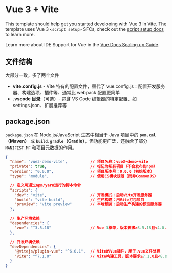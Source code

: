 # Vue 3 + Vite

This template should help get you started developing with Vue 3 in Vite. The template uses Vue 3 `<script setup>` SFCs, check out the [script setup docs](https://v3.vuejs.org/api/sfc-script-setup.html#sfc-script-setup) to learn more.

Learn more about IDE Support for Vue in the [Vue Docs Scaling up Guide](https://vuejs.org/guide/scaling-up/tooling.html#ide-support).





## 文件结构



大部分一致，多了两个文件



- **vite.config.js** - Vite 特有的配置文件，替代了 vue.config.js：配置开发服务器、构建选项、插件等、通常比 webpack 配置更简单
- **.vscode 目录**（可选）- 包含 VS Code 编辑器的特定配置、如 settings.json、扩展推荐等





## package.json

`package.json` 在 Node.js/JavaScript 生态中相当于 Java 项目中的 **`pom.xml`（Maven）** 或 **`build.gradle`（Gradle）**，但功能更广泛，还融合了部分 `MANIFEST.MF` 和项目元数据的作用。

```json
{
  "name": "vue3-demo-vite",          // 项目名称：vue3-demo-vite
  "private": true,                   // 标记为私有项目（不会发布到npm）
  "version": "0.0.0",                // 项目版本号：0.0.0（初始版本）
  "type": "module",                  // 使用ES模块规范（而非CommonJS）

  // 定义可通过npm/yarn运行的脚本命令
  "scripts": {
    "dev": "vite",                   // 开发模式：启动Vite开发服务器
    "build": "vite build",           // 生产构建：用Vite打包项目
    "preview": "vite preview"        // 本地预览：启动生产构建的预览服务器
  },

  // 生产环境依赖
  "dependencies": {
    "vue": "^3.5.18"                 // Vue 3框架，版本要求≥3.5.18且<4.0.0
  },

  // 开发环境依赖
  "devDependencies": {
    "@vitejs/plugin-vue": "^6.0.1",  // Vite的Vue插件，用于.vue文件处理
    "vite": "^7.1.0"                 // Vite构建工具，版本要求≥7.1.0且<8.0.0
  }
}
```

